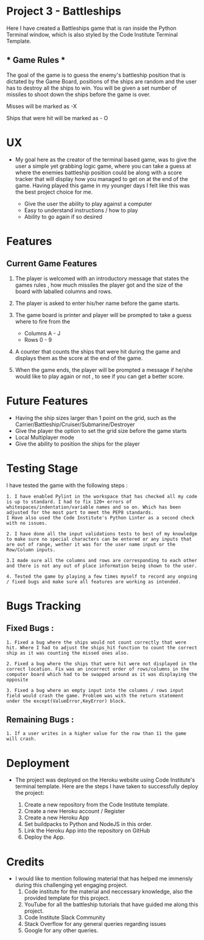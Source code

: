 # Project 3 - Battleships

Here I have created a Battleships game that is ran inside the Python Terminal window,
which is also styled by the Code Institute Terminal Template. 


## * Game Rules *

The goal of the game is to guess the enemy's battleship position that is dictated by the Game Board, positions of the ships are random and the user has to destroy all the ships to win.
You will be given a set number of missiles to shoot down the ships before the game is over.

Misses will be marked as -X

Ships that were hit will be marked as - O

# UX

 * My goal here as the creator of the terminal based game, was to give the user a simple yet grabbing logic game, where you can take a guess at where the enemies battleship position could be along with a score tracker that will display how you managed to get on at the end of the game. Having played this game in my younger days I felt like this was the best project choice for me. 

    * Give the user the ability to play against a computer
    * Easy to understand instructions / how to play
    * Ability to go again if so desired

# Features

## Current Game Features

1. The player is welcomed with an introductory message that states the games rules , how much missiles the player got and the size of the board with laballed columns and rows.

2. The player is asked to enter his/her name before the game starts.

3. The game board is printer and player will be prompted to take a guess where to fire from the 
    - Columns A - J
    - Rows 0 - 9

4. A counter that counts the ships that were hit during the game and displays them as the score at the end of the game.

5. When the game ends, the player will be prompted a message if he/she would like to play again or not , to see if you can get a better score.


# Future Features

* Having the ship sizes larger than 1 point on the grid, such as the Carrier/Battleship/Cruiser/Submarine/Destroyer
* Give the player the option to set the grid size before the game starts
* Local Multiplayer mode
* Give the ability to position the ships for the player

# Testing Stage

I have tested the game with the following steps : 

    1. I have enabled Pylint in the workspace that has checked all my code is up to standard. I had to fix 120+ errors of whitespaces/indentation/variable names and so on. Which has been adjusted for the most part to meet the PEP8 standards.
    I Have also used the Code Institute's Python Linter as a second check with no issues.

    2. I have done all the input validations tests to best of my knowledge to make sure no special characters can be entered or any inputs that are out of range, wether it was for the user name input or the Row/Column inputs.

    3.I made sure all the columns and rows are corresponding to each other and there is not any out of place information being shown to the user. 

    4. Tested the game by playing a few times myself to record any ongoing / fixed bugs and make sure all features are working as intended.


# Bugs Tracking

## Fixed Bugs :
    1. Fixed a bug where the ships would not count correctly that were hit. Where I had to adjust the ships_hit function to count the correct ship as it was counting the missed ones also.

    2. Fixed a bug where the ships that were hit were not displayed in the correct location. Fix was an incorrect order of rows/columns in the computer board which had to be swapped around as it was displaying the opposite

    3. Fixed a bug where an empty input into the columns / rows input field would crash the game. Problem was with the return statement under the except(ValueError,KeyError) block.

## Remaining Bugs :

    1. If a user writes in a higher value for the row than 11 the game will crash.

# Deployment

* The project was deployed on the Heroku website using Code Institute's terminal template. Here are the steps I have taken to successfully deploy the project: 
    
    1. Create a new repository from the Code Institute template.
    2. Create a new Heroku account / Register
    3. Create a new Heroku App
    4. Set buildpacks to Python and NodeJS in this order.
    5. Link the Heroku App into the repository on GitHub
    6. Deploy the App.


# Credits
* I would like to mention following material that has helped me immensly during this challenging yet engaging project.
    1. Code institute for the material and neccessary knowledge, also the provided template for this project.
    2. YouTube for all the battleship tutorials that have guided me along this project.
    3. Code Institute Slack Community
    4. Stack Overflow for any general queries regarding issues
    5. Google for any other queries.